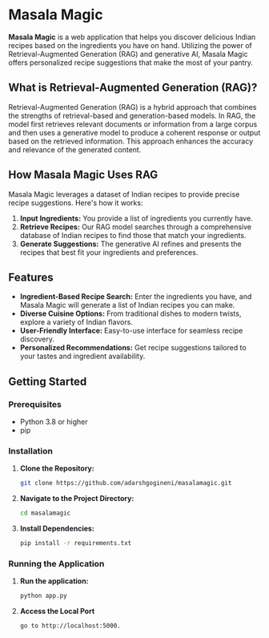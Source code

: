 # Masala Magic

**Masala Magic** is a web application that helps you discover delicious Indian recipes based on the ingredients you have on hand. Utilizing the power of Retrieval-Augmented Generation (RAG) and generative AI, Masala Magic offers personalized recipe suggestions that make the most of your pantry.

## What is Retrieval-Augmented Generation (RAG)?

Retrieval-Augmented Generation (RAG) is a hybrid approach that combines the strengths of retrieval-based and generation-based models. In RAG, the model first retrieves relevant documents or information from a large corpus and then uses a generative model to produce a coherent response or output based on the retrieved information. This approach enhances the accuracy and relevance of the generated content.

## How Masala Magic Uses RAG

Masala Magic leverages a dataset of Indian recipes to provide precise recipe suggestions. Here's how it works:

1. **Input Ingredients:** You provide a list of ingredients you currently have.
2. **Retrieve Recipes:** Our RAG model searches through a comprehensive database of Indian recipes to find those that match your ingredients.
3. **Generate Suggestions:** The generative AI refines and presents the recipes that best fit your ingredients and preferences.

## Features

- **Ingredient-Based Recipe Search:** Enter the ingredients you have, and Masala Magic will generate a list of Indian recipes you can make.
- **Diverse Cuisine Options:** From traditional dishes to modern twists, explore a variety of Indian flavors.
- **User-Friendly Interface:** Easy-to-use interface for seamless recipe discovery.
- **Personalized Recommendations:** Get recipe suggestions tailored to your tastes and ingredient availability.

## Getting Started

### Prerequisites

- Python 3.8 or higher
- pip

### Installation

1. **Clone the Repository:**
   ```bash
   git clone https://github.com/adarshgogineni/masalamagic.git

2. **Navigate to the Project Directory:**
   ```bash
   cd masalamagic

3. **Install Dependencies:**
   ```bash
   pip install -r requirements.txt

### Running the Application

1. **Run the application:**
   ```bash
   python app.py


2. **Access the Local Port**
   ```bash
   go to http://localhost:5000.



